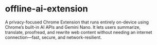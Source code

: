 # offline-ai-extension
A privacy-focused Chrome Extension that runs entirely on-device using Chrome’s built-in AI APIs and Gemini Nano. It lets users summarize, translate, proofread, and rewrite web content without needing an internet connection—fast, secure, and network-resilient.

